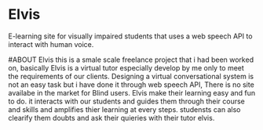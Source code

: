 # Elvis
E-learning site for visually impaired students that uses a web speech API  to interact with human voice.

#ABOUT Elvis
this is a smale scale freelance project that i had been worked on, 
basically Elvis is a virtual tutor especially develop by me only to meet the requirements of our clients.
Designing a virtual conversational system is not an easy task but i have done it through web speech API,
There is no site availabe in the market for Blind users. Elvis make their learning easy and fun to do. 
it interacts with our students and guides them through their course and skills and amplifies thier learning at every steps. 
studensts can also clearify them doubts and ask their quieries with their tutor elvis. 
